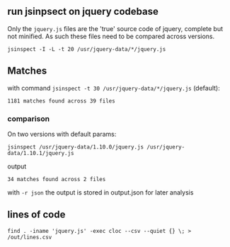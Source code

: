 ## run jsinpsect on jquery codebase

Only the `jquery.js` files are the 'true' source code of jquery, complete but not minified. As such these files need to be compared across versions.

`jsinspect -I -L -t 20 /usr/jquery-data/*/jquery.js`

## Matches

with command `jsinspect -t 30 /usr/jquery-data/*/jquery.js` (default):

`1181 matches found across 39 files`

### comparison

On two versions with default params:

`jsinspect /usr/jquery-data/1.10.0/jquery.js /usr/jquery-data/1.10.1/jquery.js`

output

`34 matches found across 2 files`

with `-r json` the output is stored in output.json for later analysis


## lines of code

`find . -iname 'jquery.js' -exec cloc --csv --quiet {} \; > /out/lines.csv`